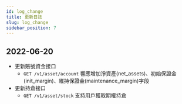 ```yaml
---
id: log_change
title: 更新日誌
slug: log_change
sidebar_position: 7
---
```



## 2022-06-20

- 更新賬號資金接口
  - `GET /v1/asset/account` 響應增加淨資產(net_assets)、初始保證金(init_margin)、維持保證金(maintenance_margin)字段
- 更新持倉接口
  - `GET /v1/asset/stock` 支持用戶獲取期權持倉


